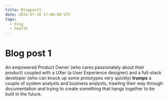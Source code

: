 ```yaml
---
title: Blogpost1
date: 2015-07-10 17:00:00 UTC
tags:
  - blog
  - health
---
```


# Blog post 1

An empowered Product Owner (who cares passionately about their product) coupled with a UXer (a User Experience designer) and a full-stack developer (who can knock up some prototypes very quickly) **trumps** a couple of system analysts and business analysts, trawling their way through documentation and trying to create something that hangs together to be built in the future.

